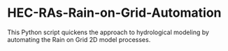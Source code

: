 # HEC-RAs-Rain-on-Grid-Automation
This Python script quickens the approach to hydrological modeling by automating the Rain on Grid 2D model processes.
